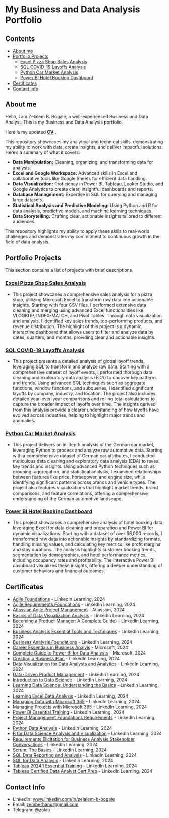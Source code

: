 # My Business and Data Analysis Portfolio

## Contents
* [About me](#about-me)
* [Portfolio Projects](#portfolio-projects)
  * [Excel Pizza Shop Sales Analysis](#excel-pizza-shop-sales-analysis)
  * [SQL COVID-19 Layoffs Analysis](#sql-covid-19-layoffs-analysis)
  * [Python Car Market Analysis](#python-car-market-analysis)
  * [Power BI Hotel Booking Dashboard](#power-bi-hotel-booking-dashboard)
* [Certificates](#certificates)
* [Contact Info](#contact-info)

## About me
Hello, I am Zelalem B. Bogale, a well-experienced Business and Data Analyst. This is my Business and Data Analysis portfolio.<br>

Here is my updated [**CV**](https://github.com/user-attachments/files/17993489/Zelalem.Business.and.Data.Analyst.Resume.pdf)
.

This repository showcases my analytical and technical skills, demonstrating my ability to work with data, create insights, and deliver impactful solutions. Here’s a summary of what it covers:

* **Data Manipulation:** Cleaning, organizing, and transforming data for analysis.
* **Excel and Google Workspace:** Advanced skills in Excel and collaborative tools like Google Sheets for efficient data handling.
* **Data Visualization:** Proficiency in Power BI, Tableau, Looker Studio, and Google Analytics to create clear, insightful dashboards and reports.
* **Database Management:** Expertise in SQL for querying and managing large datasets.
* **Statistical Analysis and Predictive Modeling:** Using Python and R for data analysis, predictive models, and machine learning techniques.
* **Data Storytelling:** Crafting clear, actionable insights tailored to different audiences.

This repository highlights my ability to apply these skills to real-world challenges and demonstrates my commitment to continuous growth in the field of data analysis.


## Portfolio Projects
This section contains a list of projects with brief descriptions.

### [Excel Pizza Shop Sales Analysis](https://github.com/ZelaBerh/Business-and-Data-Analysis-Portfolio/tree/main/Projects/Excel)
  * This project showcases a comprehensive sales analysis for a pizza shop, utilizing Microsoft Excel to transform raw data into actionable insights. Starting with four CSV files, I performed extensive data cleaning and merging using advanced Excel functionalities like VLOOKUP, INDEX-MATCH, and Pivot Tables. Through data visualization and analysis, I identified key sales trends, top-performing products, and revenue distribution. The highlight of this project is a dynamic, interactive dashboard that allows users to filter and analyze data by dates, quarters, and months, providing clear and actionable insights.
### [SQL COVID-19 Layoffs Analysis](https://github.com/ZelaBerh/Business-and-Data-Analysis-Portfolio/tree/main/Projects/SQL)
  * This project presents a detailed analysis of global layoff trends, leveraging SQL to transform and analyze raw data. Starting with a comprehensive dataset of layoff events, I performed thorough data cleaning and exploratory data analysis (EDA) to uncover key patterns and trends. Using advanced SQL techniques such as aggregate functions, window functions, and subqueries, I identified significant layoffs by company, industry, and location. The project also includes detailed year-over-year comparisons and rolling total calculations to capture the broader impact of layoffs over time. The insights derived from this analysis provide a clearer understanding of how layoffs have evolved across industries, helping to highlight major trends and anomalies.
### [Python Car Market Analysis](https://github.com/ZelaBerh/Business-and-Data-Analysis-Portfolio/tree/main/Projects/Python)
  * This project delivers an in-depth analysis of the German car market, leveraging Python to process and analyze raw automotive data. Starting with a comprehensive dataset of German car attributes, I conducted meticulous data cleaning and exploratory data analysis (EDA) to reveal key trends and insights. Using advanced Python techniques such as grouping, aggregation, and statistical analysis, I examined relationships between features like price, horsepower, and engine size, while identifying significant patterns across brands and vehicle types. The project also features visualizations that highlight market trends, brand comparisons, and feature correlations, offering a comprehensive understanding of the German automotive landscape.
### [Power BI Hotel Booking Dashboard](https://github.com/ZelaBerh/Business-and-Data-Analysis-Portfolio/tree/main/Projects/Power%20BI)
  * This project showcases a comprehensive analysis of hotel booking data, leveraging Excel for data cleaning and preparation and Power BI for dynamic visualizations. Starting with a dataset of over 66,000 records, I transformed raw data into actionable insights by standardizing formats, handling missing values, and calculating key metrics like profit margins and stay durations. The analysis highlights customer booking trends, segmentation by demographics, and hotel performance metrics, including occupancy rates and profitability. The interactive Power BI dashboard visualizes these insights, offering a deeper understanding of customer behaviors and financial outcomes.


## Certificates
* [Agile Foundations](https://github.com/ZelaBerh/Business-and-Data-Analysis-Portfolio/blob/main/Certificates/CertificateOfCompletion_Agile%20Foundations.pdf) - LinkedIn Learning, 2024
* [Agile Requirements Foundations](https://github.com/ZelaBerh/Business-and-Data-Analysis-Portfolio/blob/main/Certificates/CertificateOfCompletion_Agile%20Requirements%20Foundations.pdf) - LinkedIn Learning, 2024
* [Atlassian Agile Project Management](https://github.com/ZelaBerh/Business-and-Data-Analysis-Portfolio/blob/main/Certificates/CertificateOfCompletion_Atlassian%20Agile%20Project%20Management%20Professional%20Certificate%20(1).pdf) - Atlassian, 2024
* [Basics of Data Visualization Analysis](https://github.com/ZelaBerh/Business-and-Data-Analysis-Portfolio/blob/main/Certificates/CertificateOfCompletion_Basics%20of%20Data%20Visualization%20Analysis.pdf) - LinkedIn Learning, 2024
* [Becoming a Product Manager: A Complete Guide](https://github.com/ZelaBerh/Business-and-Data-Analysis-Portfolio/blob/main/Certificates/CertificateOfCompletion_Becoming%20a%20Product%20Manager%20A%20Complete%20Guide.pdf)) - LinkedIn Learning, 2024
* [Business Analysis Essential Tools and Techniques](https://github.com/ZelaBerh/Business-and-Data-Analysis-Portfolio/blob/main/Certificates/CertificateOfCompletion_Business%20Analysis%20Essential%20Tools%20and%20Techniques.pdf) - LinkedIn Learning, 2024
* [Business Analysis Foundations](https://github.com/ZelaBerh/Business-and-Data-Analysis-Portfolio/blob/main/Certificates/CertificateOfCompletion_Business%20Analysis%20Foundations.pdf) - LinkedIn Learning, 2024
* [Career Essentials in Business Analyis](https://github.com/ZelaBerh/Business-and-Data-Analysis-Portfolio/blob/main/Certificates/CertificateOfCompletion_Career%20Essentials%20in%20Business%20Analysis%20by%20Microsoft%20and%20LinkedIn%20(1).pdf) - Microsoft, 2024
* [Complete Guide to Power BI for Data Analysts](https://github.com/ZelaBerh/Business-and-Data-Analysis-Portfolio/blob/main/Certificates/CertificateOfCompletion_Complete%20Guide%20to%20Power%20BI%20for%20Data%20Analysts%20by%20Microsoft%20Press.pdf) - Microsoft, 2024
* [Creating a Business Plan](https://github.com/ZelaBerh/Business-and-Data-Analysis-Portfolio/blob/main/Certificates/CertificateOfCompletion_Creating%20a%20Business%20Plan.pdf) - LinkedIn Learning, 2024
* [Data Visualization for Data Analysts and Analytics](https://github.com/ZelaBerh/Business-and-Data-Analysis-Portfolio/blob/main/Certificates/CertificateOfCompletion_Data%20Visualization%20for%20Data%20Analysis%20and%20Analytics%202020.pdf) - LinkedIn Learning, 2024
* [Data-Driven Product Management](https://github.com/ZelaBerh/Business-and-Data-Analysis-Portfolio/blob/main/Certificates/CertificateOfCompletion_DataDriven%20Product%20Management.pdf) - LinkedIn Learning, 2024
* [Introduction to Data Science](https://github.com/ZelaBerh/Business-and-Data-Analysis-Portfolio/blob/main/Certificates/CertificateOfCompletion_Introduction%20to%20Data%20Science.pdf) - LinkedIn Learning, 2024
* [Learning Data Science: Understanding the Basics](https://github.com/ZelaBerh/Business-and-Data-Analysis-Portfolio/blob/main/Certificates/CertificateOfCompletion_Learning%20Data%20Science%20Understanding%20the%20Basics.pdf) - LinkedIn Learning, 2024
* [Learning Excel Data Analysis](https://github.com/ZelaBerh/Business-and-Data-Analysis-Portfolio/blob/main/Certificates/CertificateOfCompletion_Learning%20Excel%20Data%20Analysis.pdf) - LinkedIn Learning, 2024
* [Managing Data with Microsoft 365](https://github.com/ZelaBerh/Business-and-Data-Analysis-Portfolio/blob/main/Certificates/CertificateOfCompletion_Managing%20Data%20with%20Microsoft%20365.pdf) - LinkedIn Learning, 2024
* [Managing Projects with Microsoft 365](https://github.com/ZelaBerh/Business-and-Data-Analysis-Portfolio/blob/main/Certificates/CertificateOfCompletion_Managing%20Projects%20with%20Microsoft%20365.pdf) - LinkedIn Learning, 2024
* [Power BI Essential Training](https://github.com/ZelaBerh/Business-and-Data-Analysis-Portfolio/blob/main/Certificates/CertificateOfCompletion_Power%20BI%20Essential%20Training.pdf) - LinkedIn Learning, 2024
* [Project Management Foundations Requirements](https://github.com/ZelaBerh/Business-and-Data-Analysis-Portfolio/blob/main/Certificates/CertificateOfCompletion_Project%20Management%20Foundations%20Requirements.pdf) - LinkedIn Learning, 2024
* [Python Data Analysis](https://github.com/ZelaBerh/Business-and-Data-Analysis-Portfolio/blob/main/Certificates/CertificateOfCompletion_Python%20Data%20Analysis.pdf) - LinkedIn Learning, 2024
* [R for Data Science Analysis and Visualization](https://github.com/ZelaBerh/Business-and-Data-Analysis-Portfolio/blob/main/Certificates/CertificateOfCompletion_R%20for%20Data%20Science%20Analysis%20and%20Visualization.pdf) - LinkedIn Learning, 2024
* [Requirements Elicitation for Business Analysis Stakeholder Conversations](https://github.com/ZelaBerh/Business-and-Data-Analysis-Portfolio/blob/main/Certificates/CertificateOfCompletion_Requirements%20Elicitation%20for%20Business%20Analysis%20Stakeholder%20Conversations.pdf) - LinkedIn Learning, 2024
* [Scrum: The Basics](https://github.com/ZelaBerh/Business-and-Data-Analysis-Portfolio/blob/main/Certificates/CertificateOfCompletion_Scrum%20The%20Basics.pdf) - LinkedIn Learning, 2024
* [SQL Data Reporting and Analysis](https://github.com/ZelaBerh/Business-and-Data-Analysis-Portfolio/blob/main/Certificates/CertificateOfCompletion_SQL%20Data%20Reporting%20and%20Analysis.pdf) - LinkedIn Learning, 2024
* [SQL for Data Analysis](https://github.com/ZelaBerh/Business-and-Data-Analysis-Portfolio/blob/main/Certificates/CertificateOfCompletion_SQL%20for%20Data%20Analysis.pdf) - LinkedIn Learning, 2024
* [Tableau 2024.1 Essential Training](https://github.com/ZelaBerh/Business-and-Data-Analysis-Portfolio/blob/main/Certificates/CertificateOfCompletion_Tableau%202024.1%20Essential%20Training.pdf) - LinkedIn Learning, 2024
* [Tableau Certified Data Analyst Cert Prep](https://github.com/ZelaBerh/Business-and-Data-Analysis-Portfolio/blob/main/Certificates/CertificateOfCompletion_Tableau%20Certified%20Data%20Analyst%20Cert%20Prep.pdf) - LinkedIn Learning, 2024




























## Contact Info
* Linkedin: www.linkedin.com/in/zelalem-b-bogale
* Email: zemberhanu@gmail.com
* Telegram: @zolab
